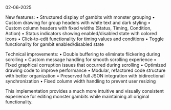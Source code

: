 ﻿02-06-2025

New features:
•	Structured display of gambits with monster grouping
•	Custom drawing for group headers with white text and dark styling
•	Custom column headers with fixed widths (Status, Timing, Condition, Action)
•	Status indicators showing enabled/disabled state with colored icons
•	Click-to-edit functionality for timing values and conditions
•	Toggle functionality for gambit enabled/disabled state

Technical improvements:
•	Double buffering to eliminate flickering during scrolling
•	Custom message handling for smooth scrolling experience
•	Fixed graphical corruption issues that occurred during scrolling
•	Optimized drawing code to improve performance
•	Modular, refactored code structure with better organization
•	Preserved full JSON integration with bidirectional synchronization
•	Fixed column width handling to prevent user resizing

This implementation provides a much more intuitive and visually consistent experience for editing monster gambits while maintaining all original functionality.